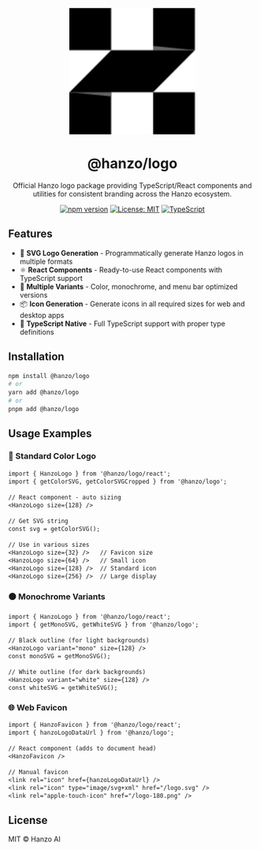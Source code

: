 <div align="center">
  <img src="docs/assets/hanzo-logo.svg" alt="Hanzo Logo" width="256" height="256">

  # @hanzo/logo

  Official Hanzo logo package providing TypeScript/React components and utilities for consistent branding across the Hanzo ecosystem.

  [![npm version](https://img.shields.io/npm/v/@hanzo/logo)](https://www.npmjs.com/package/@hanzo/logo)
  [![License: MIT](https://img.shields.io/badge/License-MIT-yellow.svg)](https://opensource.org/licenses/MIT)
  [![TypeScript](https://img.shields.io/badge/TypeScript-5.0+-blue.svg)](https://www.typescriptlang.org/)
</div>

## Features

- 🎨 **SVG Logo Generation** - Programmatically generate Hanzo logos in multiple formats
- ⚛️ **React Components** - Ready-to-use React components with TypeScript support
- 🎯 **Multiple Variants** - Color, monochrome, and menu bar optimized versions
- 📦 **Icon Generation** - Generate icons in all required sizes for web and desktop apps
- 🔧 **TypeScript Native** - Full TypeScript support with proper type definitions

## Installation

```bash
npm install @hanzo/logo
# or
yarn add @hanzo/logo
# or
pnpm add @hanzo/logo
```

## Usage Examples

### 🎨 Standard Color Logo

```tsx
import { HanzoLogo } from '@hanzo/logo/react';
import { getColorSVG, getColorSVGCropped } from '@hanzo/logo';

// React component - auto sizing
<HanzoLogo size={128} />

// Get SVG string
const svg = getColorSVG();

// Use in various sizes
<HanzoLogo size={32} />   // Favicon size
<HanzoLogo size={64} />   // Small icon
<HanzoLogo size={128} />  // Standard icon
<HanzoLogo size={256} />  // Large display
```

### ⚫ Monochrome Variants

```tsx
import { HanzoLogo } from '@hanzo/logo/react';
import { getMonoSVG, getWhiteSVG } from '@hanzo/logo';

// Black outline (for light backgrounds)
<HanzoLogo variant="mono" size={128} />
const monoSVG = getMonoSVG();

// White outline (for dark backgrounds)
<HanzoLogo variant="white" size={128} />
const whiteSVG = getWhiteSVG();
```

### 🌐 Web Favicon

```tsx
import { HanzoFavicon } from '@hanzo/logo/react';
import { hanzoLogoDataUrl } from '@hanzo/logo';

// React component (adds to document head)
<HanzoFavicon />

// Manual favicon
<link rel="icon" href={hanzoLogoDataUrl} />
<link rel="icon" type="image/svg+xml" href="/logo.svg" />
<link rel="apple-touch-icon" href="/logo-180.png" />
```

## License

MIT © Hanzo AI
